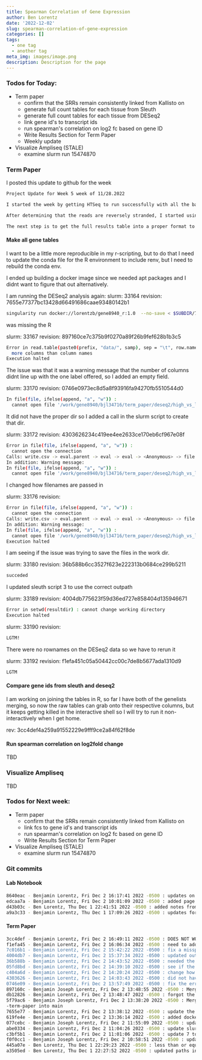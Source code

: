 ```yaml
---
title: Spearman Correlation of Gene Expression
author: Ben Lorentz
date: '2022-12-02'
slug: spearman-correlation-of-gene-expression
categories: []
tags:
  - one tag
  - another tag
meta_img: images/image.png
description: Description for the page
---
```


### Todos for Today:

- Term paper
  - confirm that the SRRs remain consistently linked from Kallisto on
  - generate full count tables for each tissue from Sleuth
  - generate full count tables for each tissue from DESeq2
  - link gene id's to transcript ids
  - run spearman's correlation on log2 fc based on gene ID
  - Write Results Section for Term Paper
  - Weekly update
- Visualize Ampliseq (STALE)
  - examine slurm run 15474870
  
  
### Term Paper

I posted this update to github for the week

```md
Project Update for Week 5 week of 11/28.2022

I started the week by getting HTSeq to run successfully with all the bams at once, however the table was not saved to disk by itself it had a whole logfile above which was hard to parse as a tsv or alternative. Based on these inital results I had a feeling that the data was stranded, and I spent some time trying to get guess my lt to install and run, with no success, so I found an alternative package that examines kallisto results and determines strandedness from them, see my lab notebook entry for more details

After determining that the reads are reversely stranded, I started using deseq2 to analyze the HTSeq results that used the proper parameters, (rev: 4673b5b60ad4e04e0889121a95b22f60c59d328d). I am seeing less DEGs than the authors found see lab notebook. I talked to Dr. Bergman in class, and he suggested reviewing the metadata to ensure it is properly formed, I did and it seems valid.

The next step is to get the full results table into a proper format to line up the detected genes and run a correlation on the L2FC to see if they are correlated and then authors results are different, or if there is a bug in my process.
```

#### Make all gene tables

I want to be a little more reproducible in my r-scripting, but to do that I need to update the conda file for the R environment to include renv, but I need to rebuild the conda env. 

I ended up building a docker image since we needed apt packages and I didnt want to figure that out alternatively.

I am running the DESeq2 analysis again:
slurm: 33164
revision: 7655e77377bc13428d66491686caae93480142b1

```bash
singularity run docker://lorentzb/gene8940_r:1.0  --no-save < $SUBDIR/7_deseq2_DGE.r
```

was missing the R

slurm: 33167
revision: 897160ce7c375b9f0270a89f26b9fef628b1b3c5

```bash
Error in read.table(paste0(prefix, "data/", samp), sep = "\t", row.name = 1,  :
  more columns than column names
Execution halted
```
The issue was that it was a warning message that the number of columns didnt line up with the one label offered, so I added an empty field. 

slurm: 33170
revision: 0746e0973ec8d5a8f93916fa94270fb5510544d0

```bash
In file(file, ifelse(append, "a", "w")) :
  cannot open file '/work/gene8940/bjl34716/term_paper/deseq2/high_vs_low_ceca_deseq_p_0.05.csv': No such file or $Execution halted
```

It did not have the proper dir so I added a call in the slurm script to create that dir. 

slurm: 33172
revision: 4303626234c419ee4ee2633ce170eb6cf967e08f

```bash
Error in file(file, ifelse(append, "a", "w")) :
  cannot open the connection
Calls: write.csv -> eval.parent -> eval -> eval -> <Anonymous> -> file
In addition: Warning message:
In file(file, ifelse(append, "a", "w")) :
  cannot open file '/work/gene8940/bjl34716/term_paper/deseq2/high_vs_low_ceca_deseq_p_0.05.csv': No such file or $Execution halted
```

I changed how filenames are passed in

slurm: 33176
revision: 

```bash
Error in file(file, ifelse(append, "a", "w")) :
  cannot open the connection
Calls: write.csv -> eval.parent -> eval -> eval -> <Anonymous> -> file
In addition: Warning message:
In file(file, ifelse(append, "a", "w")) :
  cannot open file '/work/gene8940/bjl34716/term_paper/deseq2/high_vs_low_ceca_deseq_p_0.05.csv': No such file or $
Execution halted
```

I am seeing if the issue was trying to save the files in the work dir.

slurm: 33180
revision: 36b588b6cc3527f623e222313b0684ce299b5211

```bash
succeded
```

I updated sleuth script 3 to use the correct outpath

slurm: 33189
revision: 4004db775623f59d36ed727e858404d135946671

```bash
Error in setwd(resultdir) : cannot change working directory
Execution halted
```

slurm: 33190
revision: 

```bash
LGTM!
```

There were no rownames on the DESeq2 data so we have to rerun it

slurm: 33192
revision: f1efa451c05a50442cc00c7de8b5677ada1310d9

```bash
LGTM
```

#### Compare gene ids from sleuth and deseq2

I am working on joining the tables in R, so far I have both of the genelists merging, so now the raw tables can grab onto their respective columns, but it keeps getting killed in the interactive shell so I will try to run it non-interactively when I get home.

rev: 3cc4def4a259a91552229e9fff9ce2a84f62f8de

#### Run spearman correlation on log2fold change

TBD

### Visualize Ampliseq

TBD

### Todos for Next week:

- Term paper
  - confirm that the SRRs remain consistently linked from Kallisto on
  - link fcs to gene id's and transcript ids
  - run spearman's correlation on log2 fc based on gene ID
  - Write Results Section for Term Paper
- Visualize Ampliseq (STALE)
  - examine slurm run 15474870
  
### Git commits

#### Lab Notebook

```bash
8640eac - Benjamin Lorentz, Fri Dec 2 16:17:41 2022 -0500 : updates on development
edcaa7a - Benjamin Lorentz, Fri Dec 2 10:01:09 2022 -0500 : added page for Friday
d43b03c - Ben Lorentz, Thu Dec 1 22:41:51 2022 -0500 : added notes from night work
a9a3c33 - Benjamin Lorentz, Thu Dec 1 17:09:26 2022 -0500 : updates for end of Thursday
```


#### Term Paper

```bash
3cc4def - Benjamin Lorentz, Fri Dec 2 16:49:11 2022 -0500 : DOES NOT WORK, transitioning from work to home setup
f1efa45 - Benjamin Lorentz, Fri Dec 2 16:06:34 2022 -0500 : need to add the row names back in so we know what genes we're dealing with
7c016b1 - Benjamin Lorentz, Fri Dec 2 15:42:22 2022 -0500 : fix a misspelling and save results to home dir
4004db7 - Benjamin Lorentz, Fri Dec 2 15:37:34 2022 -0500 : updated outpath for sleuth wt
36b588b - Benjamin Lorentz, Fri Dec 2 14:43:52 2022 -0500 : needed the _res
05fd8bd - Benjamin Lorentz, Fri Dec 2 14:39:10 2022 -0500 : see if the /work was the issue
c404a6d - Benjamin Lorentz, Fri Dec 2 14:20:24 2022 -0500 : change how filename is passed in
4303626 - Benjamin Lorentz, Fri Dec 2 14:03:43 2022 -0500 : did not have output directory
0746e09 - Benjamin Lorentz, Fri Dec 2 13:57:49 2022 -0500 : fix the error colnames don't match
897160c - Benjamin Joseph Lorentz, Fri Dec 2 13:48:55 2022 -0500 : Merge branch 'main' of github.com:lorentzben/gene8940-term-paper into main
db12826 - Benjamin Lorentz, Fri Dec 2 13:48:47 2022 -0500 : forgot the r in slurm 7
5f79ac6 - Benjamin Joseph Lorentz, Fri Dec 2 13:38:20 2022 -0500 : Merge branch 'main' of github.com:lorentzben/gene8940
-term-paper into main
7655e77 - Benjamin Lorentz, Fri Dec 2 13:38:12 2022 -0500 : update the slurm submission script to remove conda call
619fe4e - Benjamin Lorentz, Fri Dec 2 13:36:14 2022 -0500 : added dockerfile
077cebc - Benjamin Joseph Lorentz, Fri Dec 2 11:55:09 2022 -0500 : updated Ryaml for libxml2
abe0334 - Benjamin Lorentz, Fri Dec 2 11:04:26 2022 -0500 : update slurm sub 7 and activate r in script
c3bf5b1 - Benjamin Lorentz, Fri Dec 2 11:01:06 2022 -0500 : update 7 to activate renv
f0f0cc1 - Benjamin Joseph Lorentz, Fri Dec 2 10:58:51 2022 -0500 : updated R yaml
445a07e - Ben Lorentz, Thu Dec 1 22:29:23 2022 -0500 : less than or equal to 0.05
a3505ed - Ben Lorentz, Thu Dec 1 22:27:52 2022 -0500 : updated paths in sleuth WT scripts and in deseq2 script
```


